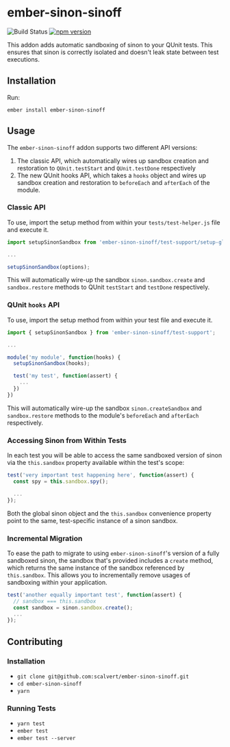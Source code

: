# ember-sinon-sinoff

![Build Status](https://api.travis-ci.org/scalvert/ember-sinon-sinoff.svg?branch=master)
[![npm version](https://badge.fury.io/js/ember-sinon-sinoff.svg)](https://badge.fury.io/js/ember-sinon-sinoff)

This addon adds automatic sandboxing of sinon to your QUnit tests. This ensures that sinon is correctly isolated and doesn't leak state between test executions.

## Installation

Run:

```
ember install ember-sinon-sinoff
```

## Usage

The `ember-sinon-sinoff` addon supports two different API versions:

1. The classic API, which automatically wires up sandbox creation and restoration to `QUnit.testStart` and `QUnit.testDone` respectively
1. The new QUnit hooks API, which takes a `hooks` object and wires up sandbox creation and restoration to `beforeEach` and `afterEach` of the module.

### Classic API

To use, import the setup method from within your `tests/test-helper.js` file and execute it.

```js
import setupSinonSandbox from 'ember-sinon-sinoff/test-support/setup-global-sinon-sandbox';

...

setupSinonSandbox(options);
```

This will automatically wire-up the sandbox `sinon.sandbox.create` and `sandbox.restore` methods to QUnit `testStart` and `testDone` respectively.

### QUnit `hooks` API

To use, import the setup method from within your test file and execute it.

```js
import { setupSinonSandbox } from 'ember-sinon-sinoff/test-support';

...

module('my module', function(hooks) {
  setupSinonSandbox(hooks);

  test('my test', function(assert) {
    ...
  })
})
```

This will automatically wire-up the sandbox `sinon.createSandbox` and `sandbox.restore` methods to the module's `beforeEach` and `afterEach` respectively.

### Accessing Sinon from Within Tests

In each test you will be able to access the same sandboxed version of sinon via the `this.sandbox` property available within the test's scope:

```js
test('very important test happening here', function(assert) {
  const spy = this.sandbox.spy();

  ...
});
```

Both the global sinon object and the `this.sandbox` convenience property point to the same, test-specific instance of a sinon sandbox.

### Incremental Migration

To ease the path to migrate to using `ember-sinon-sinoff`'s version of a fully sandboxed sinon, the sandbox that's provided includes a `create` method, which returns the same instance of the sandbox referenced by `this.sandbox`. This allows you to incrementally remove usages of sandboxing within your application.

```js
test('another equally important test', function(assert) {
  // sandbox === this.sandbox
  const sandbox = sinon.sandbox.create();
  ...
});
```

## Contributing

### Installation

- `git clone git@github.com:scalvert/ember-sinon-sinoff.git`
- `cd ember-sinon-sinoff`
- `yarn`

### Running Tests

- `yarn test`
- `ember test`
- `ember test --server`
